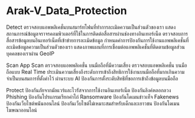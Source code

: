 # Arak-V_Data_Protection
Detect
ตรวจสอบแอพพลิเคชั่นบนสมาร์ทโฟนที่ทำการละเมิดความเป็นส่วนตัวของเรา
แสดงสถานการณ์ข้อมูลจราจรคอมพิวเตอร์ที่ใช้ในการติดต่อสื่อสารผ่านช่องทางอินเทอร์เน็ต
ตรวจสอบการสื่อสารข้อมูลบนอินเทอร์เน็ตที่เข้าข่ายการละเมิดข้อมูล
กำหนดค่าการป้องกันการใช้งานแอพพลิเคชั่นที่ละเมิดข้อมูลความเป็นส่วนตัวของเรา 
แสดงภาพแผนที่การเชื่อมต่อแอพพลิเคชั่นที่ติดตามข้อมูลส่วนบุคคลของเราผ่าน GeoIP 



Scan
App Scan ตรวจสอบแอพพลิเคชั่น บนมือถือที่มีความเสี่ยง
ตรวจสอบแอพพลิเคชั่น บนมือถือแบบ Real Time
ประเมินความเสี่ยงถึงระดับการเข้าถึงสิทธิการใช้งานบนมือถือที่มากเกินความจำเป็นบนสมการที่ตั้งค่าไว้ ผ่านระบบ AI
ป้องกันการตั้งระดับสิทธิที่ขอการเข้าถึงข้อมูลบนมือถือ

Protect
ป้องกันภัยจากมัลแวร์และไวรัสจากการใช้งานอินเทอร์เน็ต
ป้องกันลิงค์หลอกลวง Phishing
ป้องกันโปรแกรมเรียกค่าไถ่ Ransomware
ป้องกันโดเมนข่าวเท็จ Fakenews
ป้องกันเว็บไซต์พนันออนไลน์
ป้องกันเว็บไซต์ไม่เหมาะสมสำหรับเด็กและเยาวชน
ป้องกันโดเมนโฆษณาออนไลน์
